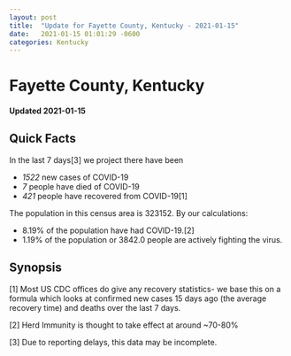 ```yaml
---
layout: post
title:  "Update for Fayette County, Kentucky - 2021-01-15"
date:   2021-01-15 01:01:29 -0600
categories: Kentucky
---
```


# Fayette County, Kentucky
#### Updated 2021-01-15

## Quick Facts

In the last 7 days[3] we project there have been
- *1522* new cases of COVID-19
- *7* people have died of COVID-19
- *421* people have recovered from COVID-19[1]

The population in this census area is 323152. By our calculations:
- 8.19% of the population have had COVID-19.[2]
- 1.19% of the population or 3842.0 people are actively fighting the virus.

## Synopsis




[1] Most US CDC offices do give any recovery statistics- we base this on a formula which looks at confirmed new cases
15 days ago (the average recovery time) and deaths over the last 7 days.

[2] Herd Immunity is thought to take effect at around ~70-80%

[3] Due to reporting delays, this data may be incomplete.
 
    